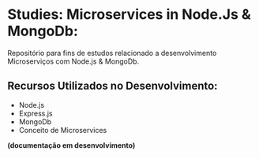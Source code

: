 # Studies: Microservices in Node.Js & MongoDb:

Repositório para fins de estudos relacionado a desenvolvimento Microserviços com Node.js & MongoDb. 

## Recursos Utilizados no Desenvolvimento:

- Node.js
- Express.js
- MongoDb
- Conceito de Microservices


**(documentação em desenvolvimento)**
